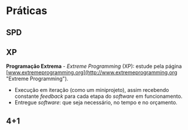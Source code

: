 # Práticas

## SPD

## XP

**Programação Extrema** - _Extreme Programming_ (XP): estude pela página [www.extremeprogramming.org](http://www.extremeprogramming.org "Extreme Programming").

* Execução em iteração (como um miniprojeto), assim recebendo constante _feedback_ para cada etapa do _software_ em funcionamento.
* Entregue _software_: que seja necessário, no tempo e no orçamento.

## 4+1
